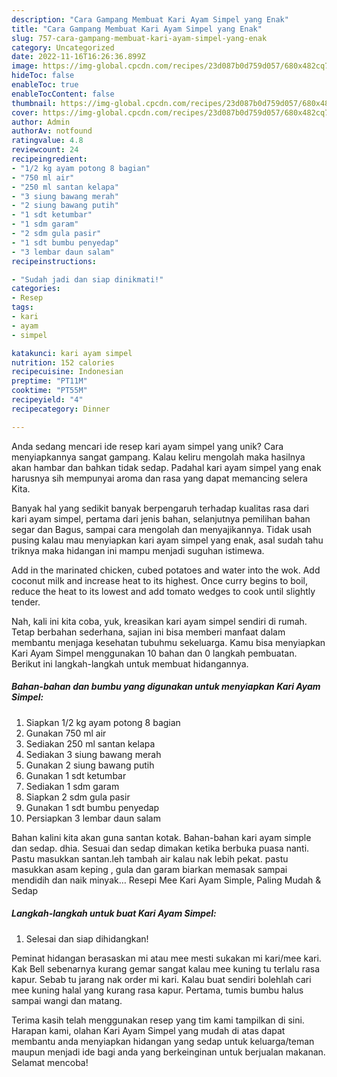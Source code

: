 ```yaml
---
description: "Cara Gampang Membuat Kari Ayam Simpel yang Enak"
title: "Cara Gampang Membuat Kari Ayam Simpel yang Enak"
slug: 757-cara-gampang-membuat-kari-ayam-simpel-yang-enak
category: Uncategorized
date: 2022-11-16T16:26:36.899Z
image: https://img-global.cpcdn.com/recipes/23d087b0d759d057/680x482cq70/kari-ayam-simpel-foto-resep-utama.jpg
hideToc: false
enableToc: true
enableTocContent: false
thumbnail: https://img-global.cpcdn.com/recipes/23d087b0d759d057/680x482cq70/kari-ayam-simpel-foto-resep-utama.jpg
cover: https://img-global.cpcdn.com/recipes/23d087b0d759d057/680x482cq70/kari-ayam-simpel-foto-resep-utama.jpg
author: Admin
authorAv: notfound
ratingvalue: 4.8
reviewcount: 24
recipeingredient:
- "1/2 kg ayam potong 8 bagian"
- "750 ml air"
- "250 ml santan kelapa"
- "3 siung bawang merah"
- "2 siung bawang putih"
- "1 sdt ketumbar"
- "1 sdm garam"
- "2 sdm gula pasir"
- "1 sdt bumbu penyedap"
- "3 lembar daun salam"
recipeinstructions:

- "Sudah jadi dan siap dinikmati!"
categories:
- Resep
tags:
- kari
- ayam
- simpel

katakunci: kari ayam simpel 
nutrition: 152 calories
recipecuisine: Indonesian
preptime: "PT11M"
cooktime: "PT55M"
recipeyield: "4"
recipecategory: Dinner

---
```





Anda sedang mencari ide resep kari ayam simpel yang unik? Cara menyiapkannya sangat gampang. Kalau keliru mengolah maka hasilnya akan hambar dan bahkan tidak sedap. Padahal kari ayam simpel yang enak harusnya sih mempunyai aroma dan rasa yang dapat memancing selera Kita.





Banyak hal yang sedikit banyak berpengaruh terhadap kualitas rasa dari kari ayam simpel, pertama dari jenis bahan, selanjutnya pemilihan bahan segar dan Bagus, sampai cara mengolah dan menyajikannya. Tidak usah pusing kalau mau menyiapkan kari ayam simpel yang enak,      asal sudah tahu triknya maka hidangan ini mampu menjadi suguhan istimewa.














Add in the marinated chicken, cubed potatoes and water into the wok. Add coconut milk and increase heat to its highest. Once curry begins to boil, reduce the heat to its lowest and add tomato wedges to cook until slightly tender.






Nah, kali ini kita coba, yuk, kreasikan kari ayam simpel sendiri di rumah. Tetap berbahan sederhana, sajian ini bisa memberi manfaat dalam membantu menjaga kesehatan tubuhmu sekeluarga. Kamu bisa menyiapkan Kari Ayam Simpel menggunakan 10 bahan dan 0 langkah pembuatan. Berikut ini langkah-langkah untuk membuat hidangannya.

<!--inarticleads1-->

##### Bahan-bahan dan bumbu yang digunakan untuk menyiapkan Kari Ayam Simpel:

1. Siapkan 1/2 kg ayam potong 8 bagian
1. Gunakan 750 ml air
1. Sediakan 250 ml santan kelapa
1. Sediakan 3 siung bawang merah
1. Gunakan 2 siung bawang putih
1. Gunakan 1 sdt ketumbar
1. Sediakan 1 sdm garam
1. Siapkan 2 sdm gula pasir
1. Gunakan 1 sdt bumbu penyedap
1. Persiapkan 3 lembar daun salam


Bahan kalini kita akan guna santan kotak. Bahan-bahan kari ayam simple dan sedap. dhia. Sesuai dan sedap dimakan ketika berbuka puasa nanti. Pastu masukkan santan.leh tambah air kalau nak lebih pekat. pastu masukkan asam keping , gula dan garam biarkan memasak sampai mendidih dan naik minyak… Resepi Mee Kari Ayam Simple, Paling Mudah &amp; Sedap 

<!--inarticleads2-->

##### Langkah-langkah untuk buat Kari Ayam Simpel:


1. Selesai dan siap dihidangkan!

Peminat hidangan berasaskan mi atau mee mesti sukakan mi kari/mee kari. Kak Bell sebenarnya kurang gemar sangat kalau mee kuning tu terlalu rasa kapur. Sebab tu jarang nak order mi kari. Kalau buat sendiri bolehlah cari mee kuning halal yang kurang rasa kapur. Pertama, tumis bumbu halus sampai wangi dan matang. 

Terima kasih telah menggunakan resep yang tim kami tampilkan di sini. Harapan kami, olahan Kari Ayam Simpel yang mudah di atas dapat membantu anda menyiapkan hidangan yang sedap untuk keluarga/teman maupun menjadi ide bagi anda yang berkeinginan untuk berjualan makanan. Selamat mencoba!
